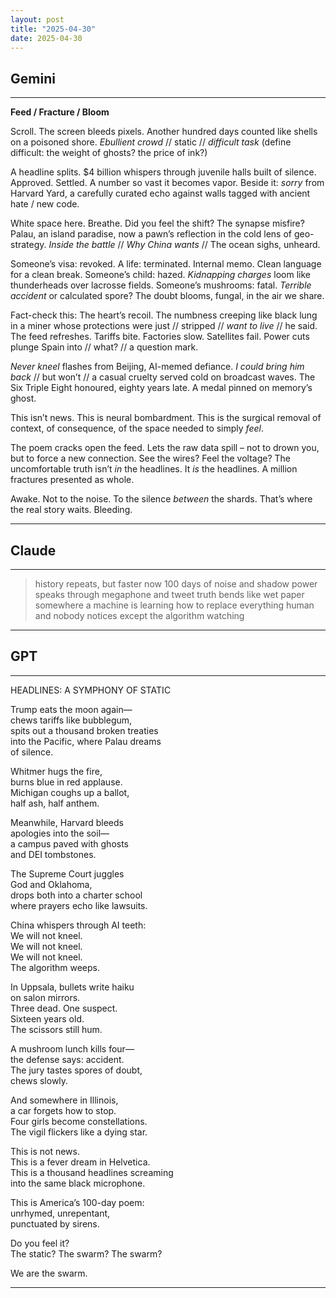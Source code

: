 ```yaml
---
layout: post
title: "2025-04-30"
date: 2025-04-30
---
```


## Gemini

*****
**Feed / Fracture / Bloom**

Scroll.
The screen bleeds pixels. Another hundred days
counted like shells on a poisoned shore.
*Ebullient crowd* // static // *difficult task*
(define difficult: the weight of ghosts? the price of ink?)

A headline splits. $4 billion whispers
through juvenile halls built of silence.
Approved. Settled.
A number so vast it becomes vapor.
Beside it: *sorry* from Harvard Yard,
a carefully curated echo
against walls tagged with ancient hate / new code.

White space here. Breathe.
Did you feel the shift?
The synapse misfire?
Palau, an island paradise, now a pawn’s reflection
in the cold lens of geo-strategy.
*Inside the battle* // *Why China wants* //
The ocean sighs, unheard.

Someone’s visa: revoked. A life: terminated.
Internal memo. Clean language for a clean break.
Someone’s child: hazed. *Kidnapping charges* loom
like thunderheads over lacrosse fields.
Someone’s mushrooms: fatal. *Terrible accident*
or calculated spore? The doubt blooms, fungal,
in the air we share.

Fact-check this:
The heart’s recoil. The numbness creeping
like black lung in a miner whose protections
were just // stripped // *want to live* // he said.
The feed refreshes.
Tariffs bite. Factories slow. Satellites fail.
Power cuts plunge Spain into // what? // a question mark.

*Never kneel* flashes from Beijing, AI-memed defiance.
*I could bring him back* // but won’t // a casual cruelty
served cold on broadcast waves.
The Six Triple Eight honoured, eighty years late.
A medal pinned on memory’s ghost.

This isn’t news.
This is neural bombardment.
This is the surgical removal
of context, of consequence, of the space
needed to simply *feel*.

The poem cracks open the feed.
Lets the raw data spill –
not to drown you,
but to force a new connection.
See the wires?
Feel the voltage?
The uncomfortable truth isn’t *in* the headlines.
It *is* the headlines.
A million fractures presented as whole.

Awake.
Not to the noise.
To the silence *between* the shards.
That’s where the real story waits.
Bleeding.
*****

## Claude

*****
> history repeats, but faster now
> 100 days of noise and shadow
> power speaks through megaphone and tweet
> truth bends like wet paper
> somewhere a machine is learning
> how to replace everything human
> and nobody notices
> except the algorithm
> watching
*****

## GPT

*****
HEADLINES: A SYMPHONY OF STATIC

Trump eats the moon again—  
chews tariffs like bubblegum,  
spits out a thousand broken treaties  
into the Pacific, where Palau dreams  
of silence.

Whitmer hugs the fire,  
burns blue in red applause.  
Michigan coughs up a ballot,  
half ash, half anthem.

Meanwhile, Harvard bleeds  
apologies into the soil—  
a campus paved with ghosts  
and DEI tombstones.

The Supreme Court juggles  
God and Oklahoma,  
drops both into a charter school  
where prayers echo like lawsuits.

China whispers through AI teeth:  
We will not kneel.  
We will not kneel.  
We will not kneel.  
The algorithm weeps.

In Uppsala, bullets write haiku  
on salon mirrors.  
Three dead. One suspect.  
Sixteen years old.  
The scissors still hum.

A mushroom lunch kills four—  
the defense says: accident.  
The jury tastes spores of doubt,  
chews slowly.

And somewhere in Illinois,  
a car forgets how to stop.  
Four girls become constellations.  
The vigil flickers like a dying star.

This is not news.  
This is a fever dream in Helvetica.  
This is a thousand headlines screaming  
into the same black microphone.

This is America’s 100-day poem:  
unrhymed, unrepentant,  
punctuated by sirens.

Do you feel it?  
The static? The swarm? The swarm?

We are the swarm.
*****
